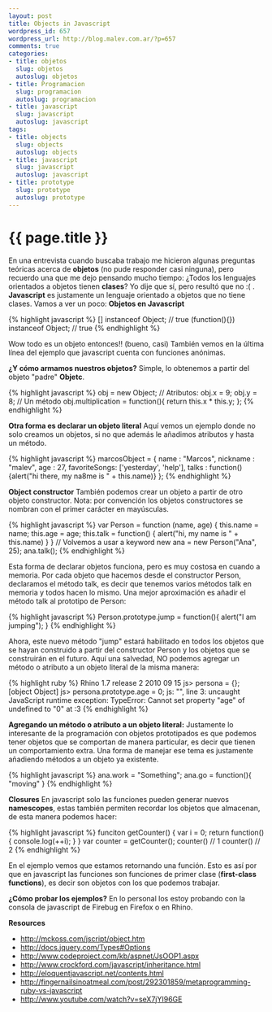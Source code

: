 ```yaml
--- 
layout: post
title: Objects in Javascript
wordpress_id: 657
wordpress_url: http://blog.malev.com.ar/?p=657
comments: true
categories: 
- title: objetos
  slug: objetos
  autoslug: objetos
- title: Programacion
  slug: programacion
  autoslug: programacion
- title: javascript
  slug: javascript
  autoslug: javascript
tags: 
- title: objects
  slug: objects
  autoslug: objects
- title: javascript
  slug: javascript
  autoslug: javascript
- title: prototype
  slug: prototype
  autoslug: prototype
---
```

{{ page.title }}
================
En una entrevista cuando buscaba trabajo me hicieron algunas preguntas teóricas acerca de **objetos** (no pude responder casi ninguna), pero recuerdo una que me dejo pensando mucho tiempo: ¿Todos los lenguajes orientados a objetos tienen **clases**? Yo dije que sí, pero resultó que no :( . **Javascript** es justamente un lenguaje orientado a objetos que no tiene clases. Vamos a ver un poco:
**Objetos en Javascript**

{% highlight javascript %}
[] instanceof Object; // true
(function(){}) instanceof Object; // true
{% endhighlight %}

Wow todo es un objeto entonces!! (bueno, casi) También  vemos en la última línea del ejemplo que javascript cuenta con funciones anónimas.

**¿Y cómo armamos nuestros objetos?**
 Simple, lo obtenemos a partir del objeto "padre" **Objetc**.

{% highlight javascript %}
obj = new Object;
// Atributos:
obj.x = 9;
obj.y = 8;
// Un método
obj.multiplication = function(){ return this.x * this.y; };
{% endhighlight %}


**Otra forma es declarar un objeto literal**
Aquí vemos un ejemplo donde no solo creamos un objetos, si no que además le añadimos atributos y hasta un método.

{% highlight javascript %}
marcosObject = {
  name : "Marcos",
  nickname : "malev",
  age : 27,
  favoriteSongs: ['yesterday', 'help'],
  talks : function(){alert("hi there, my na8me is " + this.name)}
};
{% endhighlight %}

**Object constructor**
También podemos crear un objeto a partir de otro objeto constructor. Nota: por convención los objetos constructores se nombran con el primer carácter en mayúsculas.

{% highlight javascript %}
var Person = function (name, age) {
  this.name = name;
  this.age = age;
  this.talk = function() { alert("hi, my name is " + this.name) }
}
// Volvemos a usar a keyword new
ana = new Person("Ana", 25);
ana.talk();
{% endhighlight %}

Esta forma de declarar objetos funciona, pero es muy costosa en cuando a memoria. Por cada objeto que hacemos desde el constructor Person, declaramos el método talk, es decir que tenemos varios métodos talk en memoria y todos hacen lo mismo. Una mejor aproximación es añadir el método talk al prototipo de Person:

{% highlight javascript %}
Person.prototype.jump = function(){
    alert("I am jumping");
}
{% endhighlight %}

Ahora, este nuevo método "jump" estará habilitado en todos los objetos que se hayan construido a partir del constructor Person y los objetos que se construirán en el futuro. Aquí una salvedad, NO podemos agregar un método o atributo a un objeto literal de la misma manera:

{% highlight ruby %}
Rhino 1.7 release 2 2010 09 15
js> persona = {};
[object Object]
js> persona.prototype.age = 0;
js: "", line 3: uncaught JavaScript runtime exception: TypeError: Cannot set property "age" of undefined to "0"
at :3
{% endhighlight %}

**Agregando un método o atributo a un objeto literal:**
Justamente lo interesante de la programación con objetos prototipados es que podemos tener objetos que se comportan de manera particular, es decir que tienen un comportamiento extra. Una forma de manejar ese tema es justamente añadiendo métodos a un objeto ya existente.

{% highlight javascript %}
ana.work = "Something";
ana.go = function(){ "moving" }
{% endhighlight %}

**Closures**
En javascript solo las funciones pueden generar nuevos **namescopes**, estas también permiten recordar los objetos que almacenan, de esta manera podemos hacer:

{% highlight javascript %}
funciton getCounter() {
var i = 0;
return function() { console.log(++i); }
}
var counter = getCounter();
counter() // 1
counter() // 2
{% endhighlight %}

En el ejemplo vemos que estamos retornando una función. Esto es así por que en javascript las funciones son funciones de primer clase (**first-class functions**), es decir son objetos con los que podemos trabajar.

**¿Cómo probar los ejemplos?**
En lo personal los estoy probando con la consola de javascript de Firebug en Firefox o en Rhino.

**Resources**

* http://mckoss.com/jscript/object.htm
* http://docs.jquery.com/Types#Options
* http://www.codeproject.com/kb/aspnet/JsOOP1.aspx
* http://www.crockford.com/javascript/inheritance.html
* http://eloquentjavascript.net/contents.html
* http://fingernailsinoatmeal.com/post/292301859/metaprogramming-ruby-vs-javascript
* http://www.youtube.com/watch?v=seX7jYI96GE